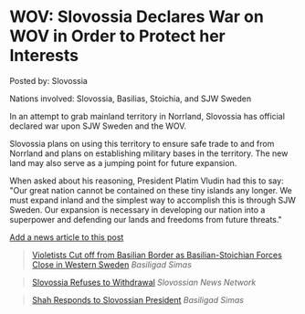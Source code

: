 # WOV: Slovossia Declares War on WOV in Order to Protect her Interests

Posted by: Slovossia

Nations involved: Slovossia, Basilias, Stoichia, and SJW Sweden

In an attempt to grab mainland territory in Norrland, Slovossia has official declared war upon SJW Sweden and the WOV.

Slovossia plans on using this territory to ensure safe trade to and from Norrland and plans on establishing military bases in the territory. The new land may also serve as a jumping point for future expansion.

When asked about his reasoning, President Platim Vludin had this to say: "Our great nation cannot be contained on these tiny islands any longer. We must expand inland and the simplest way to accomplish this is through SJW Sweden. Our expansion is necessary in developing our nation into a superpower and defending our lands and freedoms from future threats."

[Add a news article to this post](http://solborg.xyz/rp/admin.php?event=2016-09-04_slovossia-declares-war-on-wov-in-order-to-protect-her-interests-slovossia)

> [Violetists Cut off from Basilian Border as Basilian-Stoichian Forces Close in Western Sweden](https://www.nationstates.net/page=dispatch/id=686643) *Basiligad Simas*

> [Slovossia Refuses to Withdrawal](https://www.nationstates.net/page=dispatch/id=686981) *Slovossian News Network*

> [Shah Responds to Slovossian President](https://www.nationstates.net/page=dispatch/id=687114) *Basiligad Simas*

